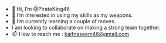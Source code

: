 - 👋 Hi, I’m @PirateKing46
- 👀 I’m interested in using my skills as my weapons.
- 🌱 I’m currently learning a couple of moves.
- I am looking to collaborate on making a strong team together.
- 📫 How to reach me : kaifnaseem46@gmail.com

